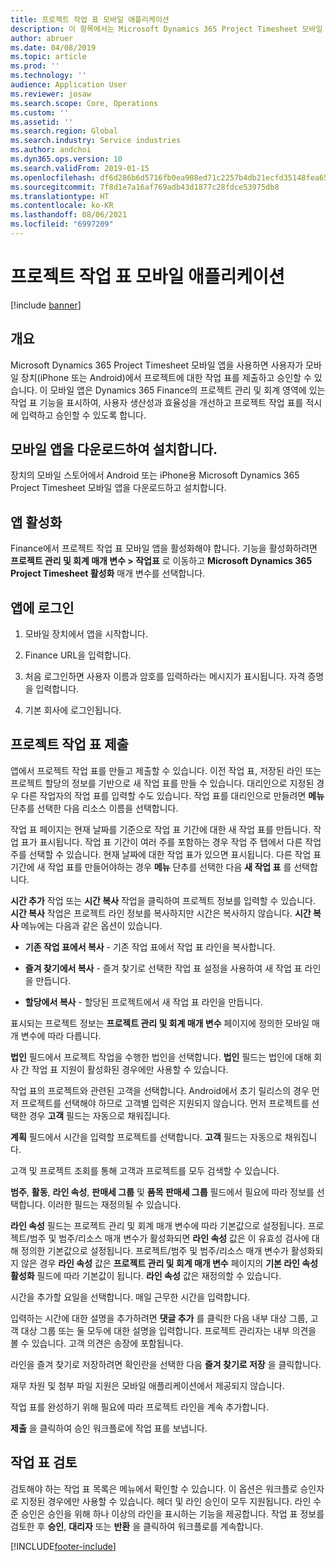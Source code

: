 ```yaml
---
title: 프로젝트 작업 표 모바일 애플리케이션
description: 이 항목에서는 Microsoft Dynamics 365 Project Timesheet 모바일 애플리케이션에 대한 정보를 제공합니다. 프로젝트 작업 표 모바일 앱을 사용하면 사용자가 모바일 장치에서 프로젝트에 대한 작업 표를 제출하고 승인할 수 있습니다.
author: abruer
ms.date: 04/08/2019
ms.topic: article
ms.prod: ''
ms.technology: ''
audience: Application User
ms.reviewer: josaw
ms.search.scope: Core, Operations
ms.custom: ''
ms.assetid: ''
ms.search.region: Global
ms.search.industry: Service industries
ms.author: andchoi
ms.dyn365.ops.version: 10
ms.search.validFrom: 2019-01-15
ms.openlocfilehash: df6d286b6d5716fb0ea908ed71c2257b4db21ecfd35148fea65dfd96e058ac9a
ms.sourcegitcommit: 7f8d1e7a16af769adb43d1877c28fdce53975db8
ms.translationtype: HT
ms.contentlocale: ko-KR
ms.lasthandoff: 08/06/2021
ms.locfileid: "6997209"
---
```

# <a name="project-timesheet-mobile-application"></a>프로젝트 작업 표 모바일 애플리케이션

[!include [banner](../includes/banner.md)]

## <a name="overview"></a>개요

Microsoft Dynamics 365 Project Timesheet 모바일 앱을 사용하면 사용자가 모바일 장치(iPhone 또는 Android)에서 프로젝트에 대한 작업 표를 제출하고 승인할 수 있습니다. 이 모바일 앱은 Dynamics 365 Finance의 프로젝트 관리 및 회계 영역에 있는 작업 표 기능을 표시하여, 사용자 생산성과 효율성을 개선하고 프로젝트 작업 표를 적시에 입력하고 승인할 수 있도록 합니다.

## <a name="download-and-install-the-mobile-app"></a>모바일 앱을 다운로드하여 설치합니다.

장치의 모바일 스토어에서 Android 또는 iPhone용 Microsoft Dynamics 365 Project Timesheet 모바일 앱을 다운로드하고 설치합니다.

## <a name="enable-the-app"></a>앱 활성화 

Finance에서 프로젝트 작업 표 모바일 앱을 활성화해야 합니다. 기능을 활성화하려면 **프로젝트 관리 및 회계 매개 변수 \> 작업표** 로 이동하고 **Microsoft Dynamics 365 Project Timesheet 활성화** 매개 변수를 선택합니다.

## <a name="sign-in-to-the-app"></a>앱에 로그인

1.  모바일 장치에서 앱을 시작합니다.

2.  Finance URL을 입력합니다.

3.  처음 로그인하면 사용자 이름과 암호를 입력하라는 메시지가 표시됩니다. 자격 증명을 입력합니다.

4.  기본 회사에 로그인됩니다.

## <a name="submit-a-project-timesheet"></a>프로젝트 작업 표 제출

앱에서 프로젝트 작업 표를 만들고 제출할 수 있습니다. 이전 작업 표, 저장된 라인 또는 프로젝트 할당의 정보를 기반으로 새 작업 표를 만들 수 있습니다. 대리인으로 지정된 경우 다른 작업자의 작업 표를 입력할 수도 있습니다. 작업 표를 대리인으로 만들려면 **메뉴** 단추를 선택한 다음 리소스 이름을 선택합니다.

작업 표 페이지는 현재 날짜를 기준으로 작업 표 기간에 대한 새 작업 표를 만듭니다. 작업 표가 표시됩니다. 작업 표 기간이 여러 주를 포함하는 경우 작업 주 탭에서 다른 작업 주를 선택할 수 있습니다.
현재 날짜에 대한 작업 표가 있으면 표시됩니다. 다른 작업 표 기간에 새 작업 표를 만들어야하는 경우 **메뉴** 단추를 선택한 다음 **새 작업 표** 를 선택합니다.

**시간 추가** 작업 또는 **시간 복사** 작업을 클릭하여 프로젝트 정보를 입력할 수 있습니다. **시간 복사** 작업은 프로젝트 라인 정보를 복사하지만 시간은 복사하지 않습니다. **시간 복사** 메뉴에는 다음과 같은 옵션이 있습니다.

- **기존 작업 표에서 복사** - 기존 작업 표에서 작업 표 라인을 복사합니다.

- **즐겨 찾기에서 복사** - 즐겨 찾기로 선택한 작업 표 설정을 사용하여 새 작업 표 라인을 만듭니다.

- **할당에서 복사** - 할당된 프로젝트에서 새 작업 표 라인을 만듭니다.

표시되는 프로젝트 정보는 **프로젝트 관리 및 회계 매개 변수** 페이지에 정의한 모바일 매개 변수에 따라 다릅니다.

**법인** 필드에서 프로젝트 작업을 수행한 법인을 선택합니다. **법인** 필드는 법인에 대해 회사 간 작업 표 지원이 활성화된 경우에만 사용할 수 있습니다.

작업 표의 프로젝트와 관련된 고객을 선택합니다. Android에서 초기 릴리스의 경우 먼저 프로젝트를 선택해야 하므로 고객별 입력은 지원되지 않습니다. 먼저 프로젝트를 선택한 경우 **고객** 필드는 자동으로 채워집니다.

**계획** 필드에서 시간을 입력할 프로젝트를 선택합니다. **고객** 필드는 자동으로 채워집니다.

고객 및 프로젝트 조회를 통해 고객과 프로젝트를 모두 검색할 수 있습니다.

**범주**, **활동**, **라인 속성**, **판매세 그룹** 및 **품목 판매세 그룹** 필드에서  필요에 따라 정보를 선택합니다. 이러한 필드는 재정의될 수 있습니다.

**라인 속성** 필드는 프로젝트 관리 및 회계 매개 변수에 따라 기본값으로 설정됩니다. 프로젝트/범주 및 범주/리소스 매개 변수가 활성화되면 **라인 속성** 값은 이 유효성 검사에 대해 정의한 기본값으로 설정됩니다. 프로젝트/범주 및 범주/리소스 매개 변수가 활성화되지 않은 경우 **라인 속성** 값은 **프로젝트 관리 및 회계 매개 변수** 페이지의 **기본 라인 속성 활성화** 필드에 따라 기본값이 됩니다. **라인 속성** 값은 재정의할 수 있습니다.

시간을 추가할 요일을 선택합니다. 매일 근무한 시간을 입력합니다.

입력하는 시간에 대한 설명을 추가하려면 **댓글 추가** 를 클릭한 다음 내부 대상 그룹, 고객 대상 그룹 또는 둘 모두에 대한 설명을 입력합니다.
프로젝트 관리자는 내부 의견을 볼 수 있습니다. 고객 의견은 송장에 포함됩니다.

라인을 즐겨 찾기로 저장하려면 확인란을 선택한 다음 **즐겨 찾기로 저장** 을 클릭합니다.

재무 차원 및 첨부 파일 지원은 모바일 애플리케이션에서 제공되지 않습니다.

작업 표를 완성하기 위해 필요에 따라 프로젝트 라인을 계속 추가합니다.

**제출** 을 클릭하여 승인 워크플로에 작업 표를 보냅니다.

## <a name="review-timesheets"></a>작업 표 검토

검토해야 하는 작업 표 목록은 메뉴에서 확인할 수 있습니다. 이 옵션은 워크플로 승인자로 지정된 경우에만 사용할 수 있습니다. 헤더 및 라인 승인이 모두 지원됩니다. 라인 수준 승인은 승인을 위해 하나 이상의 라인을 표시하는 기능을 제공합니다. 작업 표 정보를 검토한 후 **승인**, **대리자** 또는 **반환** 을 클릭하여 워크플로를 계속합니다.


[!INCLUDE[footer-include](../includes/footer-banner.md)]